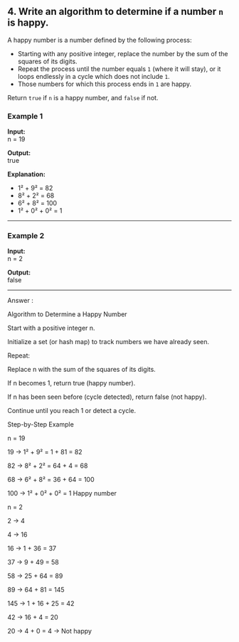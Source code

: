 ## 4. Write an algorithm to determine if a number `n` is happy.

A happy number is a number defined by the following process:

- Starting with any positive integer, replace the number by the sum of the squares of its digits.  
- Repeat the process until the number equals `1` (where it will stay), or it loops endlessly in a cycle which does not include `1`.  
- Those numbers for which this process ends in `1` are happy.  

Return `true` if `n` is a happy number, and `false` if not.

### Example 1

**Input:**  
n = 19


**Output:**  
true


**Explanation:**  
- 1² + 9² = 82  
- 8² + 2² = 68  
- 6² + 8² = 100  
- 1² + 0² + 0² = 1  

---

### Example 2

**Input:**  
n = 2


**Output:**  
false


---

Answer : 

Algorithm to Determine a Happy Number

Start with a positive integer n.

Initialize a set (or hash map) to track numbers we have already seen.

Repeat:

Replace n with the sum of the squares of its digits.

If n becomes 1, return true (happy number).

If n has been seen before (cycle detected), return false (not happy).

Continue until you reach 1 or detect a cycle.

Step-by-Step Example

n = 19

19 → 1² + 9² = 1 + 81 = 82

82 → 8² + 2² = 64 + 4 = 68

68 → 6² + 8² = 36 + 64 = 100

100 → 1² + 0² + 0² = 1  Happy number

n = 2

2 → 4

4 → 16

16 → 1 + 36 = 37

37 → 9 + 49 = 58

58 → 25 + 64 = 89

89 → 64 + 81 = 145

145 → 1 + 16 + 25 = 42

42 → 16 + 4 = 20

20 → 4 + 0 = 4  → Not happy